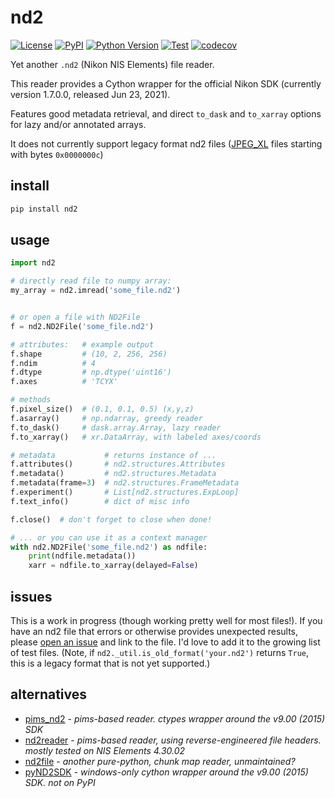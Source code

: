 # nd2

[![License](https://img.shields.io/pypi/l/nd2.svg?color=green)](https://github.com/tlambert03/nd2/raw/main/LICENSE)
[![PyPI](https://img.shields.io/pypi/v/nd2.svg?color=green)](https://pypi.org/project/nd2)
[![Python Version](https://img.shields.io/pypi/pyversions/nd2.svg?color=green)](https://python.org)
[![Test](https://github.com/tlambert03/nd2/actions/workflows/test.yml/badge.svg)](https://github.com/tlambert03/nd2/actions/workflows/test.yml)
[![codecov](https://codecov.io/gh/tlambert03/nd2/branch/main/graph/badge.svg)](https://codecov.io/gh/tlambert03/nd2)

Yet another `.nd2` (Nikon NIS Elements) file reader.

This reader provides a Cython wrapper for the official Nikon SDK (currently version 1.7.0.0, released Jun 23, 2021).

Features good metadata retrieval, and direct `to_dask` and `to_xarray` options for lazy and/or annotated arrays.

It does not currently support legacy format nd2 files ([JPEG_XL](https://en.wikipedia.org/wiki/JPEG_XL) files starting with bytes `0x0000000c`)

## install

```sh
pip install nd2
```

## usage

```python
import nd2

# directly read file to numpy array:
my_array = nd2.imread('some_file.nd2')


# or open a file with ND2File
f = nd2.ND2File('some_file.nd2')

# attributes:   # example output
f.shape         # (10, 2, 256, 256)
f.ndim          # 4
f.dtype         # np.dtype('uint16')
f.axes          # 'TCYX'

# methods
f.pixel_size()  # (0.1, 0.1, 0.5) (x,y,z)
f.asarray()     # np.ndarray, greedy reader
f.to_dask()     # dask.array.Array, lazy reader
f.to_xarray()   # xr.DataArray, with labeled axes/coords

# metadata           # returns instance of ...
f.attributes()       # nd2.structures.Attributes
f.metadata()         # nd2.structures.Metadata
f.metadata(frame=3)  # nd2.structures.FrameMetadata
f.experiment()       # List[nd2.structures.ExpLoop]
f.text_info()        # dict of misc info

f.close()  # don't forget to close when done!

# ... or you can use it as a context manager
with nd2.ND2File('some_file.nd2') as ndfile:
    print(ndfile.metadata())
    xarr = ndfile.to_xarray(delayed=False)
```

## issues

This is a work in progress (though working pretty well for most files!). If you have an nd2 file that errors or otherwise provides unexpected results, please [open an issue](https://github.com/tlambert03/nd2/issues/new) and link to the file.  I'd love to add it to the growing list of test files.  (Note, if `nd2._util.is_old_format('your.nd2')` returns `True`, this is a legacy format that is not yet supported.)

## alternatives

- [pims_nd2](https://github.com/soft-matter/pims_nd2) - *pims-based reader. ctypes wrapper around the v9.00 (2015) SDK*
- [nd2reader](https://github.com/rbnvrw/nd2reader) - *pims-based reader, using reverse-engineered file headers. mostly tested on NIS Elements 4.30.02*
- [nd2file](https://github.com/csachs/nd2file) - *another pure-python, chunk map reader, unmaintained?*
- [pyND2SDK](https://github.com/aarpon/pyND2SDK) - *windows-only cython wrapper around the v9.00 (2015) SDK. not on PyPI*
